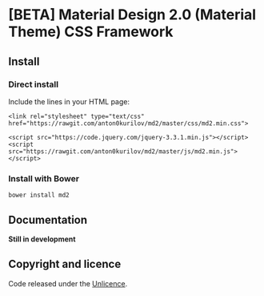 # [BETA] Material Design 2.0 (Material Theme) CSS Framework
## Install

### Direct install

Include the lines in your HTML page:
```
<link rel="stylesheet" type="text/css" href="https://rawgit.com/anton0kurilov/md2/master/css/md2.min.css">
```
```
<script src="https://code.jquery.com/jquery-3.3.1.min.js"></script>
<script src="https://rawgit.com/anton0kurilov/md2/master/js/md2.min.js"></script>
```

### Install with Bower
```
bower install md2
```

## Documentation

**Still in development**

## Copyright and licence

Code released under the [Unlicence](https://github.com/anton0kurilov/md2/blob/master/LICENSE). 
